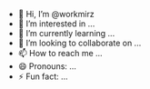 - 👋 Hi, I’m @workmirz
- 👀 I’m interested in ...
- 🌱 I’m currently learning ...
- 💞️ I’m looking to collaborate on ...
- 📫 How to reach me ...
- 😄 Pronouns: ...
- ⚡ Fun fact: ...

<!---
workmirz/workmirz is a ✨ special ✨ repository because its `README.md` (this file) appears on your GitHub profile.
You can click the Preview link to take a look at your changes.
--->
